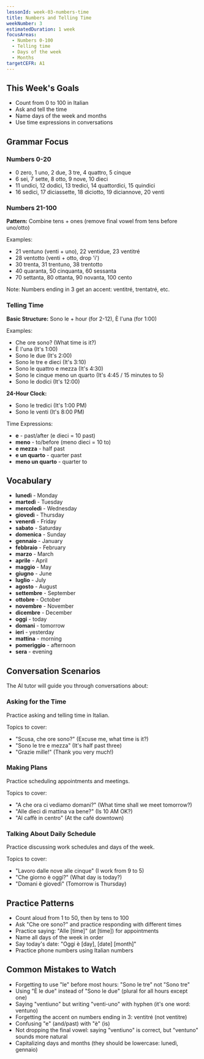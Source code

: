 ```yaml
---
lessonId: week-03-numbers-time
title: Numbers and Telling Time
weekNumber: 3
estimatedDuration: 1 week
focusAreas:
  - Numbers 0-100
  - Telling time
  - Days of the week
  - Months
targetCEFR: A1
---
```


## This Week's Goals

- Count from 0 to 100 in Italian
- Ask and tell the time
- Name days of the week and months
- Use time expressions in conversations

## Grammar Focus

### Numbers 0-20

- 0 zero, 1 uno, 2 due, 3 tre, 4 quattro, 5 cinque
- 6 sei, 7 sette, 8 otto, 9 nove, 10 dieci
- 11 undici, 12 dodici, 13 tredici, 14 quattordici, 15 quindici
- 16 sedici, 17 diciassette, 18 diciotto, 19 diciannove, 20 venti

### Numbers 21-100

**Pattern:** Combine tens + ones (remove final vowel from tens before uno/otto)

Examples:
- 21 ventuno (venti + uno), 22 ventidue, 23 ventitré
- 28 ventotto (venti + otto, drop 'i')
- 30 trenta, 31 trentuno, 38 trentotto
- 40 quaranta, 50 cinquanta, 60 sessanta
- 70 settanta, 80 ottanta, 90 novanta, 100 cento

Note: Numbers ending in 3 get an accent: ventitré, trentatré, etc.

### Telling Time

**Basic Structure:** Sono le + hour (for 2-12), È l'una (for 1:00)

Examples:
- Che ore sono? (What time is it?)
- È l'una (It's 1:00)
- Sono le due (It's 2:00)
- Sono le tre e dieci (It's 3:10)
- Sono le quattro e mezza (It's 4:30)
- Sono le cinque meno un quarto (It's 4:45 / 15 minutes to 5)
- Sono le dodici (It's 12:00)

**24-Hour Clock:**
- Sono le tredici (It's 1:00 PM)
- Sono le venti (It's 8:00 PM)

Time Expressions:
- **e** - past/after (e dieci = 10 past)
- **meno** - to/before (meno dieci = 10 to)
- **e mezza** - half past
- **e un quarto** - quarter past
- **meno un quarto** - quarter to

## Vocabulary

- **lunedì** - Monday
- **martedì** - Tuesday
- **mercoledì** - Wednesday
- **giovedì** - Thursday
- **venerdì** - Friday
- **sabato** - Saturday
- **domenica** - Sunday
- **gennaio** - January
- **febbraio** - February
- **marzo** - March
- **aprile** - April
- **maggio** - May
- **giugno** - June
- **luglio** - July
- **agosto** - August
- **settembre** - September
- **ottobre** - October
- **novembre** - November
- **dicembre** - December
- **oggi** - today
- **domani** - tomorrow
- **ieri** - yesterday
- **mattina** - morning
- **pomeriggio** - afternoon
- **sera** - evening

## Conversation Scenarios

The AI tutor will guide you through conversations about:

### Asking for the Time

Practice asking and telling time in Italian.

Topics to cover:
- "Scusa, che ore sono?" (Excuse me, what time is it?)
- "Sono le tre e mezza" (It's half past three)
- "Grazie mille!" (Thank you very much!)

### Making Plans

Practice scheduling appointments and meetings.

Topics to cover:
- "A che ora ci vediamo domani?" (What time shall we meet tomorrow?)
- "Alle dieci di mattina va bene?" (Is 10 AM OK?)
- "Al caffè in centro" (At the café downtown)

### Talking About Daily Schedule

Practice discussing work schedules and days of the week.

Topics to cover:
- "Lavoro dalle nove alle cinque" (I work from 9 to 5)
- "Che giorno è oggi?" (What day is today?)
- "Domani è giovedì" (Tomorrow is Thursday)

## Practice Patterns

- Count aloud from 1 to 50, then by tens to 100
- Ask "Che ore sono?" and practice responding with different times
- Practice saying: "Alle [time]" (at [time]) for appointments
- Name all days of the week in order
- Say today's date: "Oggi è [day], [date] [month]"
- Practice phone numbers using Italian numbers

## Common Mistakes to Watch

- Forgetting to use "le" before most hours: "Sono le tre" not "Sono tre"
- Using "È le due" instead of "Sono le due" (plural for all hours except one)
- Saying "ventiuno" but writing "venti-uno" with hyphen (it's one word: ventuno)
- Forgetting the accent on numbers ending in 3: ventitré (not ventitre)
- Confusing "e" (and/past) with "è" (is)
- Not dropping the final vowel: saying "ventiuno" is correct, but "ventuno" sounds more natural
- Capitalizing days and months (they should be lowercase: lunedì, gennaio)
